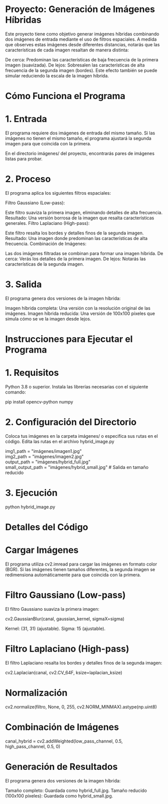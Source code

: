 # Proyecto: Generación de Imágenes Híbridas

Este proyecto tiene como objetivo generar imágenes híbridas combinando dos imágenes de entrada mediante el uso de filtros espaciales. A medida que observes estas imágenes desde diferentes distancias, notarás que las características de cada imagen resaltan de manera distinta:

De cerca: Predominan las características de baja frecuencia de la primera imagen (suavizada).
De lejos: Sobresalen las características de alta frecuencia de la segunda imagen (bordes).
Este efecto también se puede simular reduciendo la escala de la imagen híbrida.


# Cómo Funciona el Programa

# 1. Entrada

El programa requiere dos imágenes de entrada del mismo tamaño. Si las imágenes no tienen el mismo tamaño, el programa ajustará la segunda imagen para que coincida con la primera.

En el directorio imágenes/ del proyecto, encontrarás pares de imágenes listas para probar.

# 2. Proceso
El programa aplica los siguientes filtros espaciales:

Filtro Gaussiano (Low-pass):

Este filtro suaviza la primera imagen, eliminando detalles de alta frecuencia.
Resultado: Una versión borrosa de la imagen que resalta características generales.
Filtro Laplaciano (High-pass):

Este filtro resalta los bordes y detalles finos de la segunda imagen.
Resultado: Una imagen donde predominan las características de alta frecuencia.
Combinación de Imágenes:

Las dos imágenes filtradas se combinan para formar una imagen híbrida.
De cerca: Verás los detalles de la primera imagen.
De lejos: Notarás las características de la segunda imagen.

#  3. Salida

El programa genera dos versiones de la imagen híbrida:

Imagen híbrida completa: Una versión con la resolución original de las imágenes.
Imagen híbrida reducida: Una versión de 100x100 píxeles que simula cómo se ve la imagen desde lejos.

# Instrucciones para Ejecutar el Programa

# 1. Requisitos
Python 3.8 o superior.
Instala las librerías necesarias con el siguiente comando:

pip install opencv-python numpy

# 2. Configuración del Directorio
Coloca tus imágenes en la carpeta imágenes/ o especifica sus rutas en el código.
Edita las rutas en el archivo hybrid_image.py


img1_path = "imágenes/imagen1.jpg"  
img2_path = "imágenes/imagen2.jpg"  
output_path = "imágenes/hybrid_full.jpg"  
small_output_path = "imágenes/hybrid_small.jpg"  # Salida en tamaño reducido

# 3. Ejecución
python hybrid_image.py

# Detalles del Código

# Cargar Imágenes

El programa utiliza cv2.imread para cargar las imágenes en formato color (BGR). Si las imágenes tienen tamaños diferentes, la segunda imagen se redimensiona automáticamente para que coincida con la primera.

# Filtro Gaussiano (Low-pass)

El filtro Gaussiano suaviza la primera imagen:

cv2.GaussianBlur(canal, gaussian_kernel, sigmaX=sigma)

Kernel: (31, 31) (ajustable).
Sigma: 15 (ajustable).

# Filtro Laplaciano (High-pass)

El filtro Laplaciano resalta los bordes y detalles finos de la segunda imagen:

cv2.Laplacian(canal, cv2.CV_64F, ksize=laplacian_ksize)

# Normalización

cv2.normalize(filtro, None, 0, 255, cv2.NORM_MINMAX).astype(np.uint8)

# Combinación de Imágenes

canal_hybrid = cv2.addWeighted(low_pass_channel, 0.5, high_pass_channel, 0.5, 0)

# Generación de Resultados

El programa genera dos versiones de la imagen híbrida:

Tamaño completo: Guardada como hybrid_full.jpg.
Tamaño reducido (100x100 píxeles): Guardada como hybrid_small.jpg.















 
